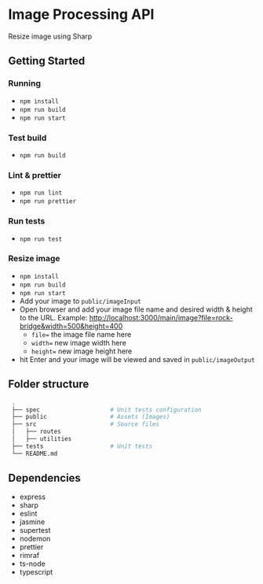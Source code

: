 # Image Processing API

Resize image using Sharp

## Getting Started

### Running

+ `npm install`
+ `npm run build`
+ `npm run start`

### Test build

+ `npm run build`

### Lint & prettier

+ `npm run lint`
+ `npm run prettier`

### Run tests

+ `npm run test`

### Resize image

+ `npm install`
+ `npm run build`
+ `npm run start`
+ Add your image to `public/imageInput`
+ Open browser and add your image file name and desired width & height to the URL. Example: <http://localhost:3000/main/image?file=rock-bridge&width=500&height=400>
  + `file=` the image file name here
  + `width=` new image width here
  + `height=` new image height here
+ hit Enter and your image will be viewed and saved in `public/imageOutput`

## Folder structure

```bash
 .
 ├── spec                    # Unit tests configuration
 ├── public                  # Assets (Images)
 ├── src                     # Source files
 │   ├── routes
 │   ├── utilities
 ├── tests                   # Unit tests
 └── README.md
```

## Dependencies

+ express
+ sharp
+ eslint
+ jasmine
+ supertest
+ nodemon
+ prettier
+ rimraf
+ ts-node
+ typescript
